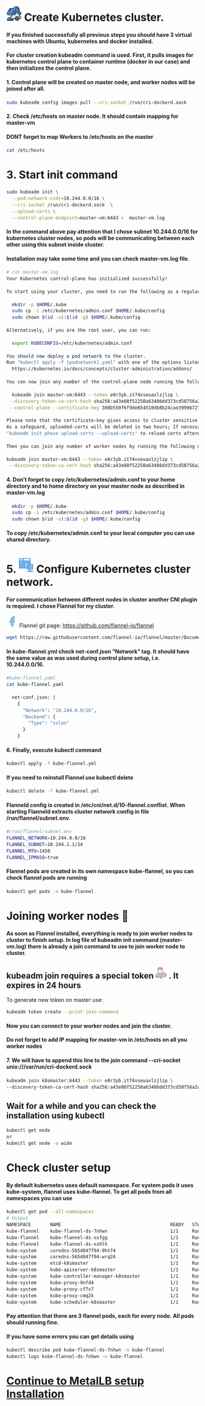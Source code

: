 # <img src="/img/icons8-cluster-64.png" width="40" height="40"> Create Kubernetes cluster.

<h4>If you finished successfully all previous steps you should have 3 virtual machines with Ubuntu, kubernetes and docker installed.</h4>
<h4>For cluster creation kubeadm command is used. First, it pulls images for kubernetes control plane to container runtime (docker in our case) and then initializes the control plane.<h4>

<h4>1. Control plane will be created on master node, and worker nodes will be joined after all.</h4>

```sh
sudo kubeadm config images pull --cri-socket /run/cri-dockerd.sock
```

<h4>2. Check /etc/hosts on master node. It should contain mapping for master-vm</h4>
<h4>DONT forget to map Workers to /etc/hosts on the master </h4>

```sh
cat /etc/hosts
```

# 3.  Start init command

```sh
sudo kubeadm init \
  --pod-network-cidr=10.244.0.0/16 \
  --cri-socket /run/cri-dockerd.sock  \
  --upload-certs \
  --control-plane-endpoint=master-vm:6443 >  master-vm.log
```

<h4>In the command above pay attention that I chose subnet 10.244.0.0/16 for kubernetes cluster nodes, so pods will be communicating between each other using this subnet inside cluster.</h4>

<h4>Installation may take some time and you can check master-vm.log file.</h4>

```sh
# cat master-vm.log
Your Kubernetes control-plane has initialized successfully!

To start using your cluster, you need to run the following as a regular user:

  mkdir -p $HOME/.kube
  sudo cp -i /etc/kubernetes/admin.conf $HOME/.kube/config
  sudo chown $(id -u):$(id -g) $HOME/.kube/config

Alternatively, if you are the root user, you can run:

  export KUBECONFIG=/etc/kubernetes/admin.conf

You should now deploy a pod network to the cluster.
Run "kubectl apply -f [podnetwork].yaml" with one of the options listed at:
  https://kubernetes.io/docs/concepts/cluster-administration/addons/

You can now join any number of the control-plane node running the following command on each as root:

  kubeadm join master-vm:6443 --token e8r3yb.it74vseuaxlzjlzp \
 --discovery-token-ca-cert-hash sha256:a43e08f52250a63486dd373cd50756a2ac0e90b62fbf0031a5e386f3d7e4f816 \
 --control-plane --certificate-key 308b550f6f9de654510db8b24cae39996727f70097ec8b9736a793a45573a7ed

Please note that the certificate-key gives access to cluster sensitive data, keep it secret!
As a safeguard, uploaded-certs will be deleted in two hours; If necessary, you can use
"kubeadm init phase upload-certs --upload-certs" to reload certs afterward.

Then you can join any number of worker nodes by running the following on each as root:

kubeadm join master-vm:6443 --token e8r3yb.it74vseuaxlzjlzp \
 --discovery-token-ca-cert-hash sha256:a43e08f52250a63486dd373cd50756a2ac0e90b62fbf0031a5e386f3d7e4f816
```

<h4>4. Don’t forget to copy /etc/kubernetes/admin.conf to your home directory and to home directory on your master node as described in master-vm.log</h4>

```sh
  mkdir -p $HOME/.kube
  sudo cp -i /etc/kubernetes/admin.conf $HOME/.kube/config
  sudo chown $(id -u):$(id -g) $HOME/.kube/config
```
<h4>To copy /etc/kubernetes/admin.conf to your local computer you can use shared directory.</h4>

# 5. <img src="../img/icons8-network-65.png" width="40" height="40"> Configure Kubernetes cluster network.
<h4>For communication between different nodes in cluster another CNI plugin is required. I chose Flannel for my cluster.</h4>

<img src="/img/flannel.svg" width="30" height="30"> Flannel git page: https://github.com/flannel-io/flannel

```sh
wget https://raw.githubusercontent.com/flannel-io/flannel/master/Documentation/kube-flannel.yml

```
<h4>In kube-flannel.yml check net-conf.json “Network” tag. It should have the same value as was used during control plane setup, i.e. 10.244.0.0/16.</h4>

```sh
#kube-flannel.yaml
cat kube-flannel.yaml

  net-conf.json: |
    {
      "Network": "10.244.0.0/16",
      "Backend": {
        "Type": "vxlan"
      }
    }
```

<h4>6. Finally, execute kubectl command</h4>

```sh
kubectl apply -f kube-flannel.yml
```
<h4>If you need to reinstall Flannel use kubectl delete</h4>

```sh
kubectl delete -f kube-flannel.yml
```

<h4>Flanneld config is created in /etc/cni/net.d/10-flannel.conflist.
When starting Flanneld extracts cluster network config in file /run/flannel/subnet.env.</h4>

```sh
#/run/flannel/subnet.env
FLANNEL_NETWORK=10.244.0.0/16
FLANNEL_SUBNET=10.244.1.1/24
FLANNEL_MTU=1450
FLANNEL_IPMASQ=true
```

<h4>Flannel pods are created in its own namespace kube-flannel, so you can check flannel pods are running</h4>

```sh
kubectl get pods -n kube-flannel
```

# Joining worker nodes 👾

<h4>As soon as Flannel installed, everything is ready to join worker nodes to cluster to finish setup.
In log file of kubeadm init command (master-vm.log) there is already a join command to use to join worker node to cluster.</h4>

<h2>kubeadm join requires a special token <img src="/img/icons8-access-64.png" width="30" height="30"> . It expires in 24 hours</h2>
To generate new token on master use:

```sh
kubeadm token create --print-join-command
```
<h4>Now you can connect to your worker nodes and join the cluster.</h4>
  
<h4>Do not forget to add IP mapping for master-vm in /etc/hosts on all you worker nodes</h4>

<h4>7. We will have to append this line to the join command --cri-socket unix:///var/run/cri-dockerd.sock</h4>


```sh
kubeadm join k8smaster:6443 --token e8r3yb.it74vseuaxlzjlzp \
--discovery-token-ca-cert-hash sha256:a43e08f52250a63486dd373cd50756a2ac0e90b62fbf0031a5e386f3d7e4f816 --cri-socket unix:///var/run/cri-dockerd.sock
```

<h2>Wait for a while and you can check the installation using kubectl</h2>

```sh
kubectl get node
or
kubectl get node -o wide
```
# Check cluster setup
<h4>By default kubernetes uses default namespace. For system pods it uses kube-system, flannel uses kube-flannel. To get all pods from all namespaces you can use</h4>

```sh
kubectl get pod --all-namespaces
# Output
NAMESPACE       NAME                                        READY   STATUS    RESTARTS      AGE
kube-flannel    kube-flannel-ds-7nhwn                       1/1     Running   0              5m
kube-flannel    kube-flannel-ds-sxfgg                       1/1     Running   0             10m
kube-flannel    kube-flannel-ds-xxhlh                       1/1     Running   0             12m
kube-system     coredns-565d847f94-9ht74                    1/1     Running   0             17m
kube-system     coredns-565d847f94-wrq24                    1/1     Running   0             17m
kube-system     etcd-k8smaster                              1/1     Running   0             17m
kube-system     kube-apiserver-k8smaster                    1/1     Running   0             17m
kube-system     kube-controller-manager-k8smaster           1/1     Running   0             17m
kube-system     kube-proxy-9nfd4                            1/1     Running   0             17m
kube-system     kube-proxy-cf7v7                            1/1     Running   0              5m
kube-system     kube-proxy-cmq2k                            1/1     Running   0             10m
kube-system     kube-scheduler-k8smaster                    1/1     Running   0             12m
```
<h4>Pay attention that there are 3 flannel pods, each for every node.
All pods should running fine.</h4>

<h4>If you have some errors you can get details using</h4>

```sh
kubectl describe pod kube-flannel-ds-7nhwn -n kube-flannel
kubectl logs kube-flannel-ds-7nhwn -n kube-flannel
```

 # [Continue to MetalLB setup Installation][PlDa]
 [PlDa]:<../5. MetalLB setup/README.md>
